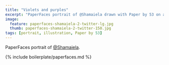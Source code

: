 ```yaml
---
title: "Violets and purples"
excerpt: "PaperFaces portrait of @Shamaiela drawn with Paper by 53 on an iPad."
image: 
  feature: paperfaces-shamaiela-2-twitter-lg.jpg
  thumb: paperfaces-shamaiela-2-twitter-150.jpg
tags: [portrait, illustration, Paper by 53]
---
```


PaperFaces portrait of [@Shamaiela](http://twitter.com/Shamaiela).

{% include boilerplate/paperfaces.md %}